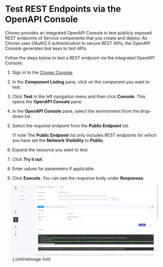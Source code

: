# Test REST Endpoints via the OpenAPI Console

Choreo provides an integrated OpenAPI Console to test publicly exposed REST endpoints of Service components that you create and deploy.
As Choreo uses OAuth2.0 authentication to secure REST APIs, the OpenAPI Console generates test keys to test APIs.

Follow the steps below to test a REST endpoint via the integrated OpenAPI Console:

1. Sign in to the [Choreo Console](https://console.choreo.dev/).

2. In the **Component Listing** pane, click on the component you want to test.

3. Click **Test** in the left navigation menu and then click **Console**. This opens the **OpenAPI Console** pane.

3. In the **OpenAPI Console** pane, select the environment from the drop-down list.

4. Select the required endpoint from the **Public Endpoint** list.

    !!! note 
        The **Public Endpoint** list only includes REST endpoints for which you have set the **Network Visibility** to **Public**.

5. Expand the resource you want to test.

6. Click **Try it out**.

7. Enter values for parameters if applicable.

8. Click **Execute**. You can see the response body under **Responses**.

     ![OpenAPI Console](../assets/img/testing/openapi-console.png){.cInlineImage-full}
